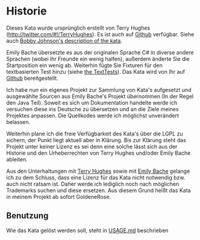 Historie
========

Dieses Kata wurde ursprünglich erstellt von Terry Hughes (http://twitter.com/#!/TerryHughes).
Es ist auch auf [Github](https://github.com/NotMyself/GildedRose) verfügbar.
Siehe auch [Bobby Johnson's description of the kata](http://iamnotmyself.com/2011/02/13/refactor-this-the-gilded-rose-kata/).

Emily Bache übersetzte es aus der originalen Sprache C# in diverse andere Sprachen
(wobei ihr Freunde ein wenig halfen), außerdem änderte Sie die Startposition ein wenig ab.
Weiterhin fügte Sie Fixturen für den textbasierten Test hinzu (siehe [the TextTests](https://github.com/emilybache/GildedRose-Refactoring-Kata/tree/master/texttests)).
Das Kata wird von Ihr auf [Github](https://github.com/emilybache/GildedRose-Refactoring-Kata) bereitgestellt.

Ich habe nun ein eigenes Projekt zur Sammlung von Kata's aufgesetzt und ausgewählte
Sourcen aus Emily Bache's Projekt übernommen (In der Regel den Java Teil). 
Soweit es sich um Dokumentation handelte werde ich versuchen diese ins Deutsche 
zu übersetzen und an die Ziele meines Projektes anpassen. 
Die Quellkodes werde ich möglichst unverändert belassen. 

Weiterhin plane ich die freie Verfügbarkeit des Kata's über die LGPL zu sichern, der Punkt
liegt aktuell aber in Klärung. Bis zur Klärung steht das Projekt unter keiner Lizenz
es sei denn eine solche lässt sich aus der Historie und den Urheberrechten von 
Terry Hughes und/oder Emily Bache ableiten. 

Aus den Unterhaltungen mit [Terry Hughes](https://twitter.com/FunThomasSFnet/status/356871149902237699) 
sowie mit [Emily Bache](https://github.com/emilybache/Refactoring-Katas/issues/20) gelange ich zu dem 
Schluss, dass eine Lizenz für das Kata nicht notwendig bzw. auch nicht ratsam ist.
Daher werde ich lediglich noch nach möglichen Trademarks suchen und diese ersetzen.
Aus diesem Grund heißt das Kata in meinem Projekt ab sofort GoldeneRose.

Benutzung
---------

Wie das Kata gelöst werden soll, steht in [USAGE.md](./USAGE.md) beschrieben






